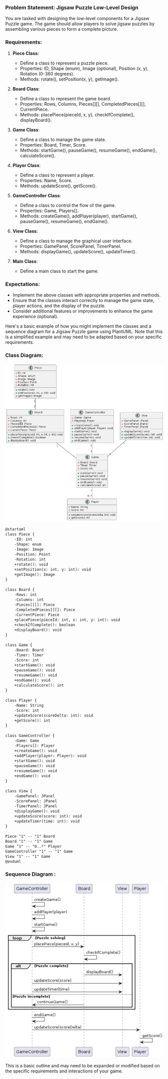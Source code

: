 
### Problem Statement: Jigsaw Puzzle Low-Level Design

You are tasked with designing the low-level components for a Jigsaw Puzzle game. The game should allow players to solve jigsaw puzzles by assembling various pieces to form a complete picture.

### Requirements:

1. **Piece Class**:
    - Define a class to represent a puzzle piece.
    - Properties: ID, Shape (enum), Image (optional), Position (x, y), Rotation (0-360 degrees).
    - Methods: rotate(), setPosition(x, y), getImage().

2. **Board Class**:
    - Define a class to represent the game board.
    - Properties: Rows, Columns, Pieces[][], CompletedPieces[][], CurrentPiece.
    - Methods: placePiece(pieceId, x, y), checkIfComplete(), displayBoard().

3. **Game Class**:
    - Define a class to manage the game state.
    - Properties: Board, Timer, Score.
    - Methods: startGame(), pauseGame(), resumeGame(), endGame(), calculateScore().

4. **Player Class**:
    - Define a class to represent a player.
    - Properties: Name, Score.
    - Methods: updateScore(), getScore().

5. **GameController Class**:
    - Define a class to control the flow of the game.
    - Properties: Game, Players[].
    - Methods: createGame(), addPlayer(player), startGame(), pauseGame(), resumeGame(), endGame().

6. **View Class**:
    - Define a class to manage the graphical user interface.
    - Properties: GamePanel, ScorePanel, TimerPanel.
    - Methods: displayGame(), updateScore(), updateTimer().

7. **Main Class**:
    - Define a main class to start the game.

### Expectations:

- Implement the above classes with appropriate properties and methods.
- Ensure that the classes interact correctly to manage the game state, player actions, and the display of the puzzle.
- Consider additional features or improvements to enhance the game experience (optional).

Here's a basic example of how you might implement the classes and a sequence diagram for a Jigsaw Puzzle game using PlantUML. Note that this is a simplified example and may need to be adapted based on your specific requirements.

### Class Diagram:
<img src="https://github.com/meghnadsaha/practice-low-level-design/blob/master/src/com/lld/medium/resource/Jigsaw%20Puzzle-Class%20Diagram.png?raw=true"/>

```plantuml
@startuml
class Piece {
    -ID: int
    -Shape: enum
    -Image: Image
    -Position: Point
    -Rotation: int
    +rotate(): void
    +setPosition(x: int, y: int): void
    +getImage(): Image
}

class Board {
    -Rows: int
    -Columns: int
    -Pieces[][]: Piece
    -CompletedPieces[][]: Piece
    -CurrentPiece: Piece
    +placePiece(pieceId: int, x: int, y: int): void
    +checkIfComplete(): boolean
    +displayBoard(): void
}

class Game {
    -Board: Board
    -Timer: Timer
    -Score: int
    +startGame(): void
    +pauseGame(): void
    +resumeGame(): void
    +endGame(): void
    +calculateScore(): int
}

class Player {
    -Name: String
    -Score: int
    +updateScore(scoreDelta: int): void
    +getScore(): int
}

class GameController {
    -Game: Game
    -Players[]: Player
    +createGame(): void
    +addPlayer(player: Player): void
    +startGame(): void
    +pauseGame(): void
    +resumeGame(): void
    +endGame(): void
}

class View {
    -GamePanel: JPanel
    -ScorePanel: JPanel
    -TimerPanel: JPanel
    +displayGame(): void
    +updateScore(score: int): void
    +updateTimer(time: int): void
}

Piece "1" -- "1" Board
Board "1" -- "1" Game
Game "1" -- "0..*" Player
GameController "1" -- "1" Game
View "1" -- "1" Game
@enduml
```

### Sequence Diagram :

<img src="https://github.com/meghnadsaha/practice-low-level-design/blob/master/src/com/lld/medium/resource/Jigsaw%20game-Sequence%20Diagram.png?raw=true"/>

This is a basic outline and may need to be expanded or modified based on the specific requirements and interactions of your game.
